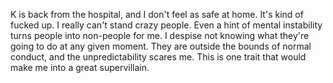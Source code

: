 K is back from the hospital, and I don't feel as safe at home. It's kind of fucked up. I really can't stand crazy people. Even a hint of mental instability turns people into non-people for me. I despise not knowing what they're going to do at any given moment. They are outside the bounds of normal conduct, and the unpredictability scares me. This is one trait that would make me into a great supervillain.
